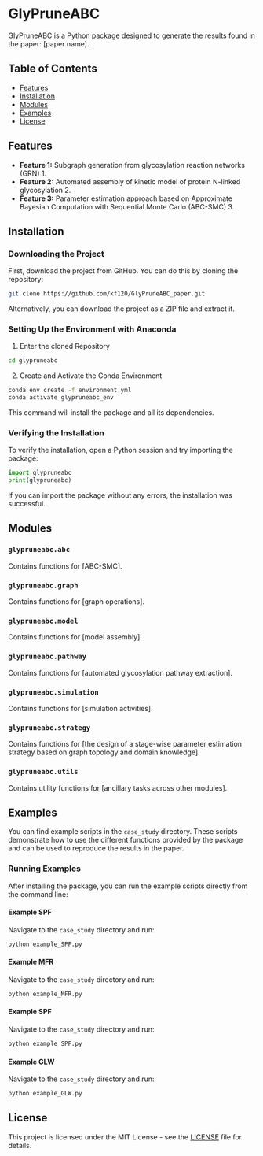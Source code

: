 
# GlyPruneABC

GlyPruneABC is a Python package designed to generate the results found in the paper: [paper name].

## Table of Contents

- [Features](#features)
- [Installation](#installation)
- [Modules](#modules)
- [Examples](#examples)
- [License](#license)

## Features

- **Feature 1:** Subgraph generation from glycosylation reaction networks (GRN) 1.
- **Feature 2:** Automated assembly of kinetic model of protein N-linked glycosylation 2.
- **Feature 3:** Parameter estimation approach based on Approximate Bayesian Computation with Sequential Monte Carlo (ABC-SMC) 3.

## Installation

### Downloading the Project

First, download the project from GitHub. You can do this by cloning the repository:

```bash
git clone https://github.com/kf120/GlyPruneABC_paper.git
```

Alternatively, you can download the project as a ZIP file and extract it.

### Setting Up the Environment with Anaconda

1. Enter the cloned Repository

```bash
cd glypruneabc
```

2. Create and Activate the Conda Environment
```bash
conda env create -f environment.yml
conda activate glypruneabc_env
```

This command will install the package and all its dependencies.

### Verifying the Installation

To verify the installation, open a Python session and try importing the package:

```python
import glypruneabc
print(glypruneabc)
```

If you can import the package without any errors, the installation was successful.

## Modules

### `glypruneabc.abc`
Contains functions for [ABC-SMC].

### `glypruneabc.graph`
Contains functions for [graph operations].

### `glypruneabc.model`
Contains functions for [model assembly].

### `glypruneabc.pathway`
Contains functions for [automated glycosylation pathway extraction].

### `glypruneabc.simulation`
Contains functions for [simulation activities].

### `glypruneabc.strategy`
Contains functions for [the design of a stage-wise parameter estimation strategy based on graph topology and domain knowledge].

### `glypruneabc.utils`
Contains utility functions for [ancillary tasks across other modules]. 

## Examples

You can find example scripts in the `case_study` directory. These scripts demonstrate how to use the different functions provided by the package and can be used to reproduce the results in the paper.

### Running Examples

After installing the package, you can run the example scripts directly from the command line:

#### Example SPF

Navigate to the `case_study` directory and run:

```bash
python example_SPF.py
```

#### Example MFR

Navigate to the `case_study` directory and run:

```bash
python example_MFR.py
```

#### Example SPF

Navigate to the `case_study` directory and run:

```bash
python example_SPF.py
```

#### Example GLW

Navigate to the `case_study` directory and run:

```bash
python example_GLW.py
```


## License

This project is licensed under the MIT License - see the [LICENSE](LICENSE) file for details.
